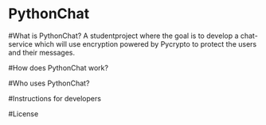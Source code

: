 # PythonChat

#What is PythonChat?
A studentproject where the goal is to develop a chat-service which will use encryption powered by Pycrypto to protect the users and their messages. 

#How does PythonChat work?

#Who uses PythonChat?

#Instructions for developers

#License

